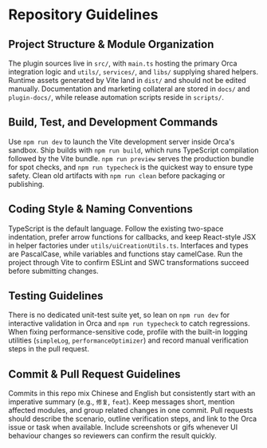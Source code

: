 # Repository Guidelines

## Project Structure & Module Organization
The plugin sources live in `src/`, with `main.ts` hosting the primary Orca integration logic and `utils/`, `services/`, and `libs/` supplying shared helpers. Runtime assets generated by Vite land in `dist/` and should not be edited manually. Documentation and marketing collateral are stored in `docs/` and `plugin-docs/`, while release automation scripts reside in `scripts/`.

## Build, Test, and Development Commands
Use `npm run dev` to launch the Vite development server inside Orca's sandbox. Ship builds with `npm run build`, which runs TypeScript compilation followed by the Vite bundle. `npm run preview` serves the production bundle for spot checks, and `npm run typecheck` is the quickest way to ensure type safety. Clean old artifacts with `npm run clean` before packaging or publishing.

## Coding Style & Naming Conventions
TypeScript is the default language. Follow the existing two-space indentation, prefer arrow functions for callbacks, and keep React-style JSX in helper factories under `utils/uiCreationUtils.ts`. Interfaces and types are PascalCase, while variables and functions stay camelCase. Run the project through Vite to confirm ESLint and SWC transformations succeed before submitting changes.

## Testing Guidelines
There is no dedicated unit-test suite yet, so lean on `npm run dev` for interactive validation in Orca and `npm run typecheck` to catch regressions. When fixing performance-sensitive code, profile with the built-in logging utilities (`simpleLog`, `performanceOptimizer`) and record manual verification steps in the pull request.

## Commit & Pull Request Guidelines
Commits in this repo mix Chinese and English but consistently start with an imperative summary (e.g., `修复`, `feat`). Keep messages short, mention affected modules, and group related changes in one commit. Pull requests should describe the scenario, outline verification steps, and link to the Orca issue or task when available. Include screenshots or gifs whenever UI behaviour changes so reviewers can confirm the result quickly.
